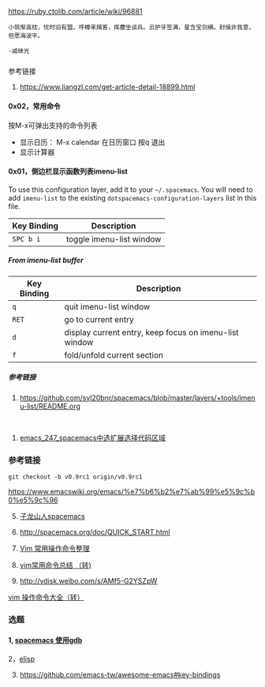 



https://ruby.ctolib.com/article/wiki/96881



```
小筑惭高枕，忧时旧有盟。呼樽来揖客，挥麈坐谈兵。云护牙签满，星含宝剑横。封侯非我意，但愿海波平。
																		-戚继光
```



##### 

#### 



参考链接

1. https://www.liangzl.com/get-article-detail-18899.html



#### 0x02，常用命令

按M-x可弹出支持的命令列表



- 显示日历： M-x  calendar     在日历窗口 按q 退出
- 显示计算器





#### 0x01，侧边栏显示函数列表imenu-list

To use this configuration layer, add it to your `~/.spacemacs`. You will need to
add `imenu-list` to the existing `dotspacemacs-configuration-layers` list in
this file.

| Key Binding | Description              |
| ----------- | ------------------------ |
| `SPC b i`   | toggle imenu-list window |

##### From imenu-list buffer

| Key Binding | Description                                            |
| ----------- | ------------------------------------------------------ |
| `q`         | quit imenu-list window                                 |
| `RET`       | go to current entry                                    |
| `d`         | display current entry, keep focus on imenu-list window |
| `f`         | fold/unfold current section                            |

##### 参考链接

1. https://github.com/syl20bnr/spacemacs/blob/master/layers/+tools/imenu-list/README.org

​	











1. [emacs_247_spacemacs中选扩展选择代码区域](https://blog.csdn.net/grey_csdn/article/details/82974910)





### 参考链接

```
git checkout -b v0.9rc1 origin/v0.9rc1
```



https://www.emacswiki.org/emacs/%e7%b6%b2%e7%ab%99%e5%9c%b0%e5%9c%96





5. [子龙山人spacemacs](https://zilongshanren.com/blog/2015-12-06-spacemacs-rocks.html)
6. http://spacemacs.org/doc/QUICK_START.html

2. [Vim 常用操作命令整理](https://www.linuxprobe.com/vim-mingling.html)
4. [vim常用命令总结 （转)](https://www.cnblogs.com/yangjig/p/6014198.html)
5. http://vdisk.weibo.com/s/AMf5-G2YSZpW



[vim 操作命令大全（转）](https://www.cnblogs.com/uncle-qi/p/9356465.html)





### 选题

#### 1, [spacemacs 使用gdb](https://blog.csdn.net/csfreebird/article/details/71171559)

2，[elisp](https://learnxinyminutes.com/docs/elisp/)

3. https://github.com/emacs-tw/awesome-emacs#key-bindings